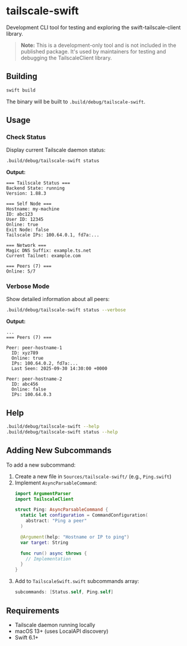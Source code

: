 # tailscale-swift

Development CLI tool for testing and exploring the swift-tailscale-client library.

> **Note:** This is a development-only tool and is not included in the published package. It's used by maintainers for testing and debugging the TailscaleClient library.

## Building

```bash
swift build
```

The binary will be built to `.build/debug/tailscale-swift`.

## Usage

### Check Status

Display current Tailscale daemon status:

```bash
.build/debug/tailscale-swift status
```

**Output:**
```
=== Tailscale Status ===
Backend State: running
Version: 1.88.3

=== Self Node ===
Hostname: my-machine
ID: abc123
User ID: 12345
Online: true
Exit Node: false
Tailscale IPs: 100.64.0.1, fd7a:...

=== Network ===
Magic DNS Suffix: example.ts.net
Current Tailnet: example.com

=== Peers (7) ===
Online: 5/7
```

### Verbose Mode

Show detailed information about all peers:

```bash
.build/debug/tailscale-swift status --verbose
```

**Output:**
```
...
=== Peers (7) ===

Peer: peer-hostname-1
  ID: xyz789
  Online: true
  IPs: 100.64.0.2, fd7a:...
  Last Seen: 2025-09-30 14:30:00 +0000

Peer: peer-hostname-2
  ID: abc456
  Online: false
  IPs: 100.64.0.3
```

## Help

```bash
.build/debug/tailscale-swift --help
.build/debug/tailscale-swift status --help
```

## Adding New Subcommands

To add a new subcommand:

1. Create a new file in `Sources/tailscale-swift/` (e.g., `Ping.swift`)
2. Implement `AsyncParsableCommand`:
   ```swift
   import ArgumentParser
   import TailscaleClient

   struct Ping: AsyncParsableCommand {
     static let configuration = CommandConfiguration(
       abstract: "Ping a peer"
     )

     @Argument(help: "Hostname or IP to ping")
     var target: String

     func run() async throws {
       // Implementation
     }
   }
   ```
3. Add to `TailscaleSwift.swift` subcommands array:
   ```swift
   subcommands: [Status.self, Ping.self]
   ```

## Requirements

- Tailscale daemon running locally
- macOS 13+ (uses LocalAPI discovery)
- Swift 6.1+
